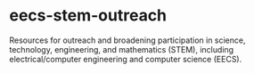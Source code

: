 # eecs-stem-outreach
Resources for outreach and broadening participation in science, technology, engineering, and mathematics (STEM), including electrical/computer engineering and computer science (EECS).
